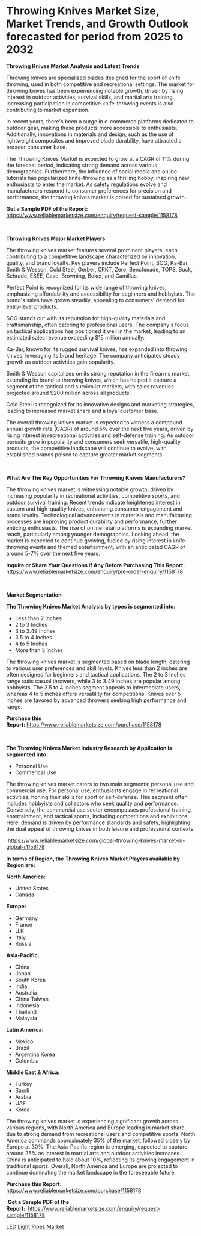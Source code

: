 <p><h1>Throwing Knives Market Size, Market Trends, and Growth Outlook forecasted for period from 2025 to 2032</h1></p><p><strong>Throwing Knives Market Analysis and Latest Trends</strong></p>
<p><p>Throwing knives are specialized blades designed for the sport of knife throwing, used in both competitive and recreational settings. The market for throwing knives has been experiencing notable growth, driven by rising interest in outdoor activities, survival skills, and martial arts training. Increasing participation in competitive knife-throwing events is also contributing to market expansion.</p><p>In recent years, there's been a surge in e-commerce platforms dedicated to outdoor gear, making these products more accessible to enthusiasts. Additionally, innovations in materials and design, such as the use of lightweight composites and improved blade durability, have attracted a broader consumer base. </p><p>The Throwing Knives Market is expected to grow at a CAGR of 11% during the forecast period, indicating strong demand across various demographics. Furthermore, the influence of social media and online tutorials has popularized knife-throwing as a thrilling hobby, inspiring new enthusiasts to enter the market. As safety regulations evolve and manufacturers respond to consumer preferences for precision and performance, the throwing knives market is poised for sustained growth.</p></p>
<p><strong>Get a Sample PDF of the Report:&nbsp;</strong> <a href="https://www.reliablemarketsize.com/enquiry/request-sample/1158178?utm_campaign=2242&utm_medium=2&utm_source=Github&utm_content=ia&utm_term=09022025&utm_id=throwing-knives">https://www.reliablemarketsize.com/enquiry/request-sample/1158178</a></p>
<p>&nbsp;</p>
<p><strong>Throwing Knives Major Market Players</strong></p>
<p><p>The throwing knives market features several prominent players, each contributing to a competitive landscape characterized by innovation, quality, and brand loyalty. Key players include Perfect Point, SOG, Ka-Bar, Smith & Wesson, Cold Steel, Gerber, CRKT, Zero, Benchmade, TOPS, Buck, Schrade, ESEE, Case, Browning, Boker, and Camillus.</p><p>Perfect Point is recognized for its wide range of throwing knives, emphasizing affordability and accessibility for beginners and hobbyists. The brand's sales have grown steadily, appealing to consumers' demand for entry-level products.</p><p>SOG stands out with its reputation for high-quality materials and craftsmanship, often catering to professional users. The company's focus on tactical applications has positioned it well in the market, leading to an estimated sales revenue exceeding $15 million annually.</p><p>Ka-Bar, known for its rugged survival knives, has expanded into throwing knives, leveraging its brand heritage. The company anticipates steady growth as outdoor activities gain popularity. </p><p>Smith & Wesson capitalizes on its strong reputation in the firearms market, extending its brand to throwing knives, which has helped it capture a segment of the tactical and survivalist markets, with sales revenues projected around $200 million across all products.</p><p>Cold Steel is recognized for its innovative designs and marketing strategies, leading to increased market share and a loyal customer base. </p><p>The overall throwing knives market is expected to witness a compound annual growth rate (CAGR) of around 5% over the next five years, driven by rising interest in recreational activities and self-defense training. As outdoor pursuits grow in popularity and consumers seek versatile, high-quality products, the competitive landscape will continue to evolve, with established brands poised to capture greater market segments.</p></p>
<p>&nbsp;</p>
<p><strong>What Are The Key Opportunities For Throwing Knives Manufacturers?</strong></p>
<p><p>The throwing knives market is witnessing notable growth, driven by increasing popularity in recreational activities, competitive sports, and outdoor survival training. Recent trends indicate heightened interest in custom and high-quality knives, enhancing consumer engagement and brand loyalty. Technological advancements in materials and manufacturing processes are improving product durability and performance, further enticing enthusiasts. The rise of online retail platforms is expanding market reach, particularly among younger demographics. Looking ahead, the market is expected to continue growing, fueled by rising interest in knife-throwing events and themed entertainment, with an anticipated CAGR of around 5-7% over the next five years.</p></p>
<p><strong>Inquire or Share Your Questions If Any Before Purchasing This Report:</strong> <a href="https://www.reliablemarketsize.com/enquiry/pre-order-enquiry/1158178?utm_campaign=2242&utm_medium=2&utm_source=Github&utm_content=ia&utm_term=09022025&utm_id=throwing-knives">https://www.reliablemarketsize.com/enquiry/pre-order-enquiry/1158178</a></p>
<p>&nbsp;</p>
<p><strong>Market Segmentation</strong></p>
<p><strong>The Throwing Knives Market Analysis by types is segmented into:</strong></p>
<p><ul><li>Less than 2 Inches</li><li>2 to 3 Inches</li><li>3 to 3.49 Inches</li><li>3.5 to 4 Inches</li><li>4 to 5 Inches</li><li>More than 5 Inches</li></ul></p>
<p><p>The throwing knives market is segmented based on blade length, catering to various user preferences and skill levels. Knives less than 2 inches are often designed for beginners and tactical applications. The 2 to 3 inches range suits casual throwers, while 3 to 3.49 inches are popular among hobbyists. The 3.5 to 4 inches segment appeals to intermediate users, whereas 4 to 5 inches offers versatility for competitions. Knives over 5 inches are favored by advanced throwers seeking high performance and range.</p></p>
<p><strong>Purchase this Report:&nbsp;</strong><a href="https://www.reliablemarketsize.com/purchase/1158178?utm_campaign=2242&utm_medium=2&utm_source=Github&utm_content=ia&utm_term=09022025&utm_id=throwing-knives">https://www.reliablemarketsize.com/purchase/1158178</a></p>
<p>&nbsp;</p>
<p><strong>The Throwing Knives Market Industry Research by Application is segmented into:</strong></p>
<p><ul><li>Personal Use</li><li>Commerical Use</li></ul></p>
<p><p>The throwing knives market caters to two main segments: personal use and commercial use. For personal use, enthusiasts engage in recreational activities, honing their skills for sport or self-defense. This segment often includes hobbyists and collectors who seek quality and performance. Conversely, the commercial use sector encompasses professional training, entertainment, and tactical sports, including competitions and exhibitions. Here, demand is driven by performance standards and safety, highlighting the dual appeal of throwing knives in both leisure and professional contexts.</p></p>
<p><a href="https://www.reliablemarketsize.com/global-throwing-knives-market-in-global-r1158178?utm_campaign=2242&utm_medium=2&utm_source=Github&utm_content=ia&utm_term=09022025&utm_id=throwing-knives">&nbsp;https://www.reliablemarketsize.com/global-throwing-knives-market-in-global-r1158178</a></p>
<p><strong>In terms of Region, the Throwing Knives Market Players available by Region are:</strong></p>
<p>
    <p> <strong> North America: </strong>
        <ul>
            <li>United States</li>
            <li>Canada</li>
        </ul>
        </p> 
    <p> <strong> Europe: </strong>
        <ul>
            <li>Germany</li>
            <li>France</li>
            <li>U.K.</li>
            <li>Italy</li>
            <li>Russia</li>
        </ul>
        </p> 
    <p> <strong> Asia-Pacific: </strong>
        <ul>
            <li>China</li>
            <li>Japan</li>
            <li>South Korea</li>
            <li>India</li>
            <li>Australia</li>
            <li>China Taiwan</li>
            <li>Indonesia</li>
            <li>Thailand</li>
            <li>Malaysia</li>
        </ul>
        </p> 
    <p> <strong> Latin America: </strong>
        <ul>
            <li>Mexico</li>
            <li>Brazil</li>
            <li>Argentina Korea</li>
            <li>Colombia</li>
        </ul>
        </p> 
    <p> <strong> Middle East & Africa: </strong>
        <ul>
            <li>Turkey</li>
            <li>Saudi</li>
            <li>Arabia</li>
            <li>UAE</li>
            <li>Korea</li>
        </ul>
    </p>
    </p>
<p><p>The throwing knives market is experiencing significant growth across various regions, with North America and Europe leading in market share due to strong demand from recreational users and competitive sports. North America commands approximately 35% of the market, followed closely by Europe at 30%. The Asia-Pacific region is emerging, expected to capture around 25% as interest in martial arts and outdoor activities increases. China is anticipated to hold about 10%, reflecting its growing engagement in traditional sports. Overall, North America and Europe are projected to continue dominating the market landscape in the foreseeable future.</p></p>
<p><strong>Purchase this Report: </strong><a href="https://www.reliablemarketsize.com/purchase/1158178?utm_campaign=2242&utm_medium=2&utm_source=Github&utm_content=ia&utm_term=09022025&utm_id=throwing-knives">https://www.reliablemarketsize.com/purchase/1158178</a></p>
<p>&nbsp;<strong>Get a Sample PDF of the Report:&nbsp;&nbsp;</strong><a href="https://www.reliablemarketsize.com/enquiry/request-sample/1158178?utm_campaign=2242&utm_medium=2&utm_source=Github&utm_content=ia&utm_term=09022025&utm_id=throwing-knives">https://www.reliablemarketsize.com/enquiry/request-sample/1158178</a></p>
<p><strong></strong></p>
<p><p><a href="https://github.com/suleimannichelle7/Market-Research-Report-List-1/blob/main/led-light-pipes-market.md?utm_campaign=2242&utm_medium=2&utm_source=Github&utm_content=ia&utm_term=09022025&utm_id=throwing-knives">LED Light Pipes Market</a></p></p>
